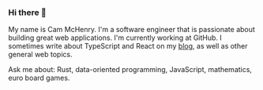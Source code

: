 ### Hi there 👋

My name is Cam McHenry. I'm a software engineer that is passionate about building great web applications. I'm currently working at GitHub. I sometimes write about TypeScript and React on my [blog](https://camchenry.com/), as well as other general web topics.

Ask me about: Rust, data-oriented programming, JavaScript, mathematics, euro board games.
